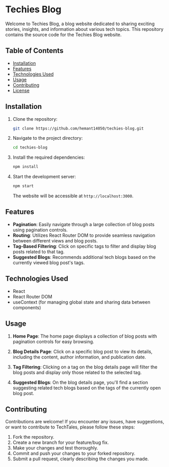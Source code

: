# Techies Blog

Welcome to Techies Blog, a blog website dedicated to sharing exciting stories, insights, and information about various tech topics. This repository contains the source code for the Techies Blog website.

## Table of Contents

- [Installation](#installation)
- [Features](#features)
- [Technologies Used](#technologies-used)
- [Usage](#usage)
- [Contributing](#contributing)
- [License](#license)

## Installation

1. Clone the repository:

   ```bash
   git clone https://github.com/hemant14050/techies-blog.git
   ```

2. Navigate to the project directory:

   ```bash
   cd techies-blog
   ```

3. Install the required dependencies:

   ```bash
   npm install
   ```

4. Start the development server:

   ```bash
   npm start
   ```

   The website will be accessible at `http://localhost:3000`.

## Features

- **Pagination**: Easily navigate through a large collection of blog posts using pagination controls.
- **Routing**: Utilizes React Router DOM to provide seamless navigation between different views and blog posts.
- **Tag-Based Filtering**: Click on specific tags to filter and display blog posts related to that tag.
- **Suggested Blogs**: Recommends additional tech blogs based on the currently viewed blog post's tags.

## Technologies Used

- React
- React Router DOM
- useContext (for managing global state and sharing data between components)

## Usage

1. **Home Page**: The home page displays a collection of blog posts with pagination controls for easy browsing.

2. **Blog Details Page**: Click on a specific blog post to view its details, including the content, author information, and publication date.

3. **Tag Filtering**: Clicking on a tag on the blog details page will filter the blog posts and display only those related to the selected tag.

4. **Suggested Blogs**: On the blog details page, you'll find a section suggesting related tech blogs based on the tags of the currently open blog post.

## Contributing

Contributions are welcome! If you encounter any issues, have suggestions, or want to contribute to TechTales, please follow these steps:

1. Fork the repository.
2. Create a new branch for your feature/bug fix.
3. Make your changes and test thoroughly.
4. Commit and push your changes to your forked repository.
5. Submit a pull request, clearly describing the changes you made.
